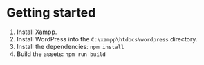
# Getting started

1. Install Xampp.
2. Install WordPress into the `C:\xampp\htdocs\wordpress` directory.
3. Install the dependencies: `npm install`
4. Build the assets: `npm run build`